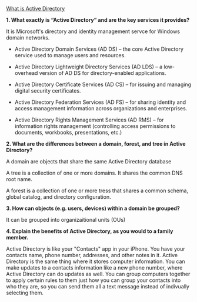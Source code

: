 [What is Active Directory](https://www.cyberark.com/what-is/active-directory/)

**1. What exactly is “Active Directory” and are the key services it provides?**

It is Microsoft's directory and identity management servce for Windows domain networks. 

* Active Directory Domain Services (AD DS) – the core Active Directory service used to manage users and resources.

* Active Directory Lightweight Directory Services (AD LDS) – a low-overhead version of AD DS for directory-enabled applications.

* Active Directory Certificate Services (AD CS) – for issuing and managing digital security certificates.

* Active Directory Federation Services (AD FS) – for sharing identity and access management information across organizations and enterprises.

* Active Directory Rights Management Services (AD RMS) – for information rights management (controlling access permissions to documents, workbooks, presentations, etc.)

**2. What are the differences between a domain, forest, and tree in Active Directory?**

A domain are objects that share the same Active Directory database

A tree is a collection of one or more domains. It shares the common DNS root name.

A forest is a collection of one or more tress that shares a common schema, global catalog, and directory configuration. 

**3. How can objects (e.g. users, devices) within a domain be grouped?**

It can be grouped into organizaitional units (OUs)

**4. Explain the benefits of Active Directory, as you would to a family member.**

Active Directory is like your "Contacts" app in your iPhone. You have your contacts name, phone number, addresses, and other notes in it. Active Directory is the same thing where it stores computer information. You can make updates to a contacts information like a new phone number, where Active Directory can do updates as well. You can group computers together to apply certain rules to them just how you can group your contacts into who they are, so you can send them all a text message instead of indivually selecting them.